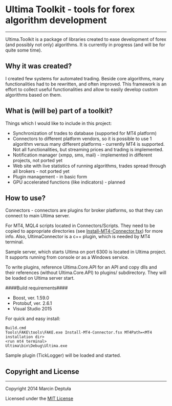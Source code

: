 Ultima Toolkit - tools for forex algorithm development
===================================
--------------------------------------

Ultima.Toolkit is a package of libraries created to ease development of forex (and possibly not only) algorithms. It is currently in progress (and will be for quite some time).

Why it was created?
-------------------
I created few systems for automated trading. Beside core algorithms, many functionalities had to be rewritten, and often improved. This framework is an effort to collect useful functionalities and allow to easily develop custom algorithms based on them.

What is (will be) part of a toolkit?
------------------------------------

Things which I would like to include in this project:

 * Synchronization of trades to database (supported for MT4 platform)
 * Connectors to different platform vendors, so it is possible to use 1 algorithm versus many different platforms - currently MT4 is supported. Not all functionalities, but streaming prices and trading is implemented.
 * Notification manager (xmpp, sms, mail) - implemented in different projects, not ported yet
 * Web site with live statistics of running algorithms, trades spread through all brokers - not ported yet
 * Plugin management - in basic form
 * GPU accelerated functions (like indicators) - planned


How to use?
-----------

Connectors - connectors are plugins for broker platforms, so that they can connect to main Ultima server.

For MT4, MQL4 scripts located in Connectors/Scripts. They need to be copied to appropriate directories (see [Install-MT4-Connector.fsx](Install-MT4-Connector.fsx)) for more info. Also, UltimaConnector is a c++ plugin, which is needed by MT4 terminal.

Sample server, which starts Ultima on port 6300 is located in Ultima project. It supports running from console or as a Windows service.

To write plugins, reference Ultima.Core.API for an API and copy dlls and their references (without Ultima.Core.API) to plugins/ subdirectory. They will be loaded on Ultima server start.


####Build requirements####
 * Boost, ver. 1.59.0
 * Protobuf, ver. 2.6.1
 * Visual Studio 2015


For quick and easy install:

```
Build.cmd
Tools\FAKE\tools\FAKE.exe Install-MT4-Connector.fsx MT4Path=<MT4 installation dir>
<run mt4 terminal>
Ultima\bin\Debug\Ultima.exe
```

Sample plugin (TickLogger) will be loaded and started.

Copyright and License
---------------------
----------
Copyright 2014 Marcin Deptuła

Licensed under the [MIT License](/LICENSE)

